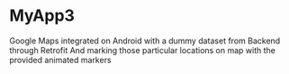 # MyApp3
Google Maps integrated on Android with a dummy dataset from Backend through Retrofit And marking those particular locations on map with the provided animated markers
